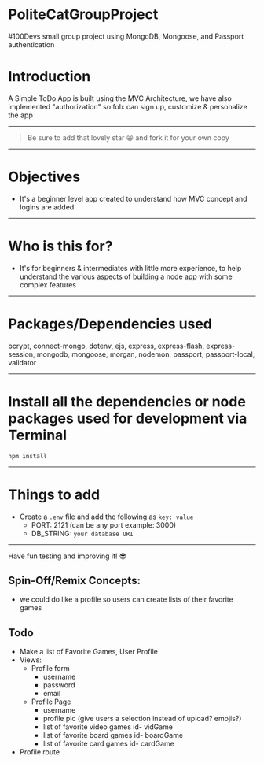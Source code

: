 # PoliteCatGroupProject
#100Devs small group project using MongoDB, Mongoose, and Passport authentication
# Introduction

A Simple ToDo App is built using the MVC Architecture, we have also implemented "authorization" so folx can sign up, customize & personalize the app 

---

> Be sure to add that lovely star 😀 and fork it for your own copy

---

# Objectives

- It's a beginner level app created to understand how MVC concept and logins are added

---

# Who is this for? 

- It's for beginners & intermediates with little more experience, to help understand the various aspects of building a node app with some complex features

---

# Packages/Dependencies used 

bcrypt, connect-mongo, dotenv, ejs, express, express-flash, express-session, mongodb, mongoose, morgan, nodemon, passport, passport-local, validator

---

# Install all the dependencies or node packages used for development via Terminal

`npm install` 

---

# Things to add

- Create a `.env` file and add the following as `key: value` 
  - PORT: 2121 (can be any port example: 3000) 
  - DB_STRING: `your database URI` 
 ---
 
 Have fun testing and improving it! 😎


 
 
## Spin-Off/Remix Concepts:
 
 - we could do like a profile so users can create lists of their favorite games
 
         
        

## Todo
 - Make a list of Favorite Games, User Profile
- Views:
  + Profile form
     - username
     - password
     - email
  + Profile Page
      - username
      - profile pic (give users a selection instead of upload? emojis?)
      - list of favorite video games id- vidGame
      - list of favorite board games id- boardGame
      - list of favorite card games id- cardGame
- Profile route